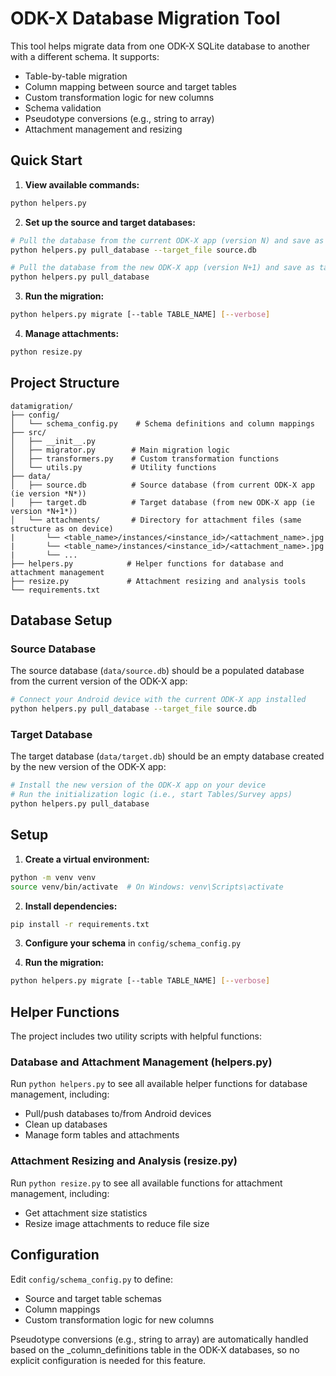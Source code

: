 # ODK-X Database Migration Tool

This tool helps migrate data from one ODK-X SQLite database to another with a different schema. It supports:
- Table-by-table migration
- Column mapping between source and target tables
- Custom transformation logic for new columns
- Schema validation
- Pseudotype conversions (e.g., string to array)
- Attachment management and resizing

## Quick Start

1. **View available commands:**
```bash
python helpers.py
```

2. **Set up the source and target databases:**
```bash
# Pull the database from the current ODK-X app (version N) and save as source.db
python helpers.py pull_database --target_file source.db

# Pull the database from the new ODK-X app (version N+1) and save as target.db
python helpers.py pull_database
```

3. **Run the migration:**
```bash
python helpers.py migrate [--table TABLE_NAME] [--verbose]
```

4. **Manage attachments:**
```bash
python resize.py
```

## Project Structure
```
datamigration/
├── config/
│   └── schema_config.py    # Schema definitions and column mappings
├── src/
│   ├── __init__.py
│   ├── migrator.py        # Main migration logic
│   ├── transformers.py    # Custom transformation functions
│   └── utils.py           # Utility functions
├── data/
│   ├── source.db          # Source database (from current ODK-X app (ie version *N*))
│   ├── target.db          # Target database (from new ODK-X app (ie version *N+1*))
│   └── attachments/       # Directory for attachment files (same structure as on device)
|       └── <table_name>/instances/<instance_id>/<attachment_name>.jpg
|       └── <table_name>/instances/<instance_id>/<attachment_name>.jpg
|       └── ...
├── helpers.py            # Helper functions for database and attachment management
├── resize.py             # Attachment resizing and analysis tools
└── requirements.txt
```

## Database Setup

### Source Database
The source database (`data/source.db`) should be a populated database from the current version of the ODK-X app:

```bash
# Connect your Android device with the current ODK-X app installed
python helpers.py pull_database --target_file source.db
```

### Target Database
The target database (`data/target.db`) should be an empty database created by the new version of the ODK-X app:

```bash
# Install the new version of the ODK-X app on your device
# Run the initialization logic (i.e., start Tables/Survey apps)
python helpers.py pull_database
```

## Setup

1. **Create a virtual environment:**
```bash
python -m venv venv
source venv/bin/activate  # On Windows: venv\Scripts\activate
```

2. **Install dependencies:**
```bash
pip install -r requirements.txt
```

3. **Configure your schema** in `config/schema_config.py`

4. **Run the migration:**
```bash
python helpers.py migrate [--table TABLE_NAME] [--verbose]
```

## Helper Functions
The project includes two utility scripts with helpful functions:

### Database and Attachment Management (helpers.py)
Run `python helpers.py` to see all available helper functions for database management, including:
- Pull/push databases to/from Android devices
- Clean up databases
- Manage form tables and attachments

### Attachment Resizing and Analysis (resize.py)
Run `python resize.py` to see all available functions for attachment management, including:
- Get attachment size statistics
- Resize image attachments to reduce file size

## Configuration
Edit `config/schema_config.py` to define:
- Source and target table schemas
- Column mappings
- Custom transformation logic for new columns

Pseudotype conversions (e.g., string to array) are automatically handled based on the _column_definitions table in the ODK-X databases, so no explicit configuration is needed for this feature.
